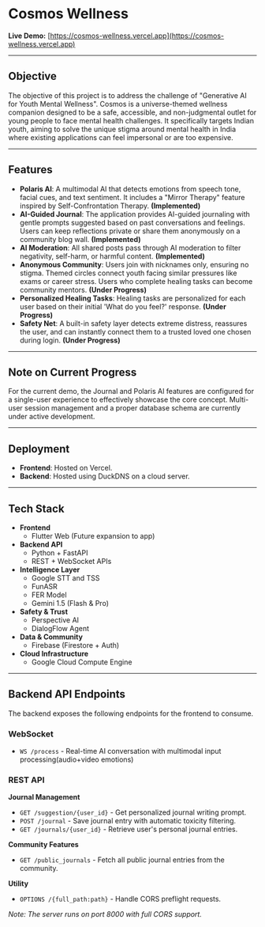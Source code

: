 # Cosmos Wellness

**Live Demo:** [https://cosmos-wellness.vercel.app](https://cosmos-wellness.vercel.app)

---

## Objective

The objective of this project is to address the challenge of "Generative AI for Youth Mental Wellness". Cosmos is a universe-themed wellness companion designed to be a safe, accessible, and non-judgmental outlet for young people to face mental health challenges. It specifically targets Indian youth, aiming to solve the unique stigma around mental health in India where existing applications can feel impersonal or are too expensive.

---

## Features

- **Polaris AI**: A multimodal AI that detects emotions from speech tone, facial cues, and text sentiment. It includes a "Mirror Therapy" feature inspired by Self-Confrontation Therapy. **(Implemented)**
- **AI-Guided Journal**: The application provides AI-guided journaling with gentle prompts suggested based on past conversations and feelings. Users can keep reflections private or share them anonymously on a community blog wall. **(Implemented)**
- **AI Moderation**: All shared posts pass through AI moderation to filter negativity, self-harm, or harmful content. **(Implemented)**
- **Anonymous Community**: Users join with nicknames only, ensuring no stigma. Themed circles connect youth facing similar pressures like exams or career stress. Users who complete healing tasks can become community mentors. **(Under Progress)**
- **Personalized Healing Tasks**: Healing tasks are personalized for each user based on their initial 'What do you feel?' response. **(Under Progress)**
- **Safety Net**: A built-in safety layer detects extreme distress, reassures the user, and can instantly connect them to a trusted loved one chosen during login. **(Under Progress)**

---

## Note on Current Progress

For the current demo, the Journal and Polaris AI features are configured for a single-user experience to effectively showcase the core concept. Multi-user session management and a proper database schema are currently under active development.

---

## Deployment

- **Frontend**: Hosted on Vercel.
- **Backend**: Hosted using DuckDNS on a cloud server.

---

## Tech Stack

-   **Frontend**
    -   Flutter Web (Future expansion to app)
-   **Backend API**
    -   Python + FastAPI
    -   REST + WebSocket APIs
-   **Intelligence Layer**
    -   Google STT and TSS
    -   FunASR
    -   FER Model
    -   Gemini 1.5 (Flash & Pro)
-   **Safety & Trust**
    -   Perspective AI
    -   DialogFlow Agent
-   **Data & Community**
    -   Firebase (Firestore + Auth)
-   **Cloud Infrastructure**
    -   Google Cloud Compute Engine

---

## Backend API Endpoints

The backend exposes the following endpoints for the frontend to consume.

### WebSocket
- `WS /process` - Real-time AI conversation with multimodal input processing(audio+video emotions)

### REST API

**Journal Management**
- `GET /suggestion/{user_id}` - Get personalized journal writing prompt.
- `POST /journal` - Save journal entry with automatic toxicity filtering.
- `GET /journals/{user_id}` - Retrieve user's personal journal entries.

**Community Features**
- `GET /public_journals` - Fetch all public journal entries from the community.

**Utility**
- `OPTIONS /{full_path:path}` - Handle CORS preflight requests.

*Note: The server runs on port 8000 with full CORS support.*
